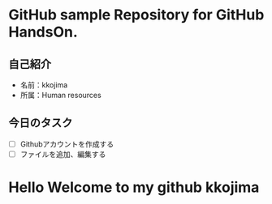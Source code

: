 # GitHub sample Repository for GitHub HandsOn.
## 自己紹介
- 名前：kkojima
- 所属：Human resources


## 今日のタスク
- [ ] Githubアカウントを作成する
- [ ] ファイルを追加、編集する

# Hello Welcome to my github kkojima
